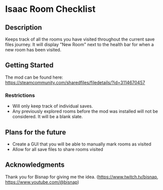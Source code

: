# Isaac Room Checklist

## Description

Keeps track of all the rooms you have visited throughout the current save files journey. It will display "New Room" next to the health bar for when a new room has been visited.

## Getting Started

The mod can be found here: https://steamcommunity.com/sharedfiles/filedetails/?id=3114670457

### Restrictions

* Will only keep track of individual saves. 
* Any previously explored rooms before the mod was installed will not be considered. It will be a blank slate.

## Plans for the future
* Create a GUI that you will be able to manually mark rooms as visited
* Allow for all save files to share rooms visited

## Acknowledgments
Thank you for Bisnap for giving me the idea. (https://www.twitch.tv/bisnap, https://www.youtube.com/@bisnap)
